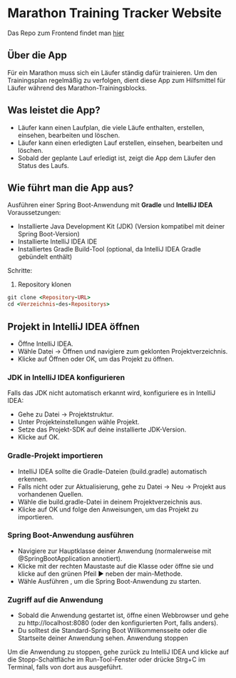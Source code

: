 # Marathon Training Tracker Website
Das Repo zum Frontend findet man [hier](https://github.com/mesyamaureen/marathon-tracker-frontend)

## Über die App
Für ein Marathon muss sich ein Läufer ständig dafür trainieren. Um den Trainingsplan regelmäßig zu verfolgen, dient diese App zum Hilfsmittel für Läufer während des Marathon-Trainingsblocks. 

## Was leistet die App?
- Läufer kann einen Laufplan, die viele Läufe enthalten, erstellen, einsehen, bearbeiten und löschen.
- Läufer kann einen erledigten Lauf erstellen, einsehen, bearbeiten und löschen.
- Sobald der geplante Lauf erledigt ist, zeigt die App dem Läufer den Status des Laufs.

## Wie führt man die App aus?

Ausführen einer Spring Boot-Anwendung mit **Gradle** und **IntelliJ IDEA**
Voraussetzungen:
- Installierte Java Development Kit (JDK) (Version kompatibel mit deiner Spring Boot-Version)
- Installierte IntelliJ IDEA IDE
- Installiertes Gradle Build-Tool (optional, da IntelliJ IDEA Gradle gebündelt enthält)
  
Schritte:
1. Repository klonen
```ruby
git clone <Repository-URL>
cd <Verzeichnis-des-Repositorys>
```

## Projekt in IntelliJ IDEA öffnen

- Öffne IntelliJ IDEA.
- Wähle Datei -> Öffnen und navigiere zum geklonten Projektverzeichnis.
- Klicke auf Öffnen oder OK, um das Projekt zu öffnen.
  
### JDK in IntelliJ IDEA konfigurieren

Falls das JDK nicht automatisch erkannt wird, konfiguriere es in IntelliJ IDEA:
- Gehe zu Datei -> Projektstruktur.
- Unter Projekteinstellungen wähle Projekt.
- Setze das Projekt-SDK auf deine installierte JDK-Version.
- Klicke auf OK.
  
### Gradle-Projekt importieren
- IntelliJ IDEA sollte die Gradle-Dateien (build.gradle) automatisch erkennen.
- Falls nicht oder zur Aktualisierung, gehe zu Datei -> Neu -> Projekt aus vorhandenen Quellen.
- Wähle die build.gradle-Datei in deinem Projektverzeichnis aus.
- Klicke auf OK und folge den Anweisungen, um das Projekt zu importieren.

### Spring Boot-Anwendung ausführen
- Navigiere zur Hauptklasse deiner Anwendung (normalerweise mit @SpringBootApplication annotiert).
- Klicke mit der rechten Maustaste auf die Klasse oder öffne sie und klicke auf den grünen Pfeil ▶️ neben der main-Methode.
- Wähle Ausführen <DeineHauptklasse>, um die Spring Boot-Anwendung zu starten.

### Zugriff auf die Anwendung

- Sobald die Anwendung gestartet ist, öffne einen Webbrowser und gehe zu http://localhost:8080 (oder den konfigurierten Port, falls anders).
- Du solltest die Standard-Spring Boot Willkommensseite oder die Startseite deiner Anwendung sehen.
Anwendung stoppen

Um die Anwendung zu stoppen, gehe zurück zu IntelliJ IDEA und klicke auf die Stopp-Schaltfläche im Run-Tool-Fenster oder drücke Strg+C im Terminal, falls von dort aus ausgeführt.
